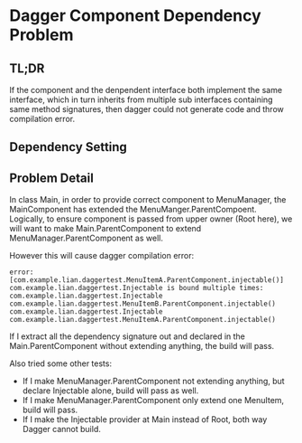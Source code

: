 Dagger Component Dependency Problem
===================================

TL;DR
-----
If the component and the denpendent interface both implement the same interface, 
which in turn inherits from multiple sub interfaces containing same method signatures,
then dagger could not generate code and throw compilation error.

Dependency Setting
------------------


Problem Detail
--------------
In class Main, in order to provide correct component to MenuManager, the MainComponent has extended the MenuManger.ParentCompoent.
Logically, to ensure component is passed from upper owner (Root here), we will want to make Main.ParentComponent to extend
MenuManager.ParentComponent as well.

However this will cause dagger compilation error:

    error: [com.example.lian.daggertest.MenuItemA.ParentComponent.injectable()] com.example.lian.daggertest.Injectable is bound multiple times:
    com.example.lian.daggertest.Injectable com.example.lian.daggertest.MenuItemB.ParentComponent.injectable()
    com.example.lian.daggertest.Injectable com.example.lian.daggertest.MenuItemA.ParentComponent.injectable()
  
If I extract all the dependency signature out and declared in the Main.ParentComponent without extending anything, the build will pass.

Also tried some other tests:
- If I make MenuManager.ParentComponent not extending anything, but declare Injectable alone, build will pass as well.
- If I make MenuManager.ParentComponent only extend one MenuItem, build will pass.
- If I make the Injectable provider at Main instead of Root, both way Dagger cannot build.

